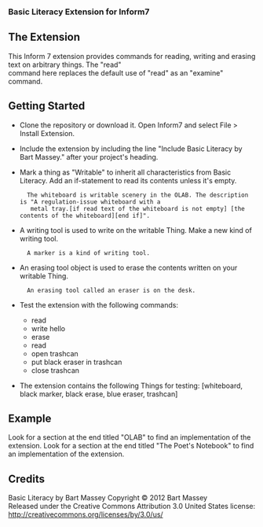 <h3> Basic Literacy Extension for Inform7</h3>

<h2> The Extension </h2>

This Inform 7 extension provides commands for reading, writing and erasing text on arbitrary things. The "read" </br>
command here replaces the default use of "read" as an "examine" command.

<h2> Getting Started </h2>

- Clone the repository or download it. Open Inform7 and select File > Install Extension. 

- Include the extension by including the line "Include Basic Literacy by Bart Massey." after your project's heading.

- Mark a thing as "Writable" to inherit all characteristics from Basic Literacy. Add an if-statement to read its contents unless it's empty.

	
		The whiteboard is writable scenery in the OLAB. The description is "A regulation-issue whiteboard with a
		 metal tray.[if read text of the whiteboard is not empty] [the contents of the whiteboard][end if]".


- A writing tool is used to write on the writable Thing. Make a new kind of writing tool.

		A marker is a kind of writing tool. 

- An erasing tool object is used to erase the contents written on your writable Thing.
	
		An erasing tool called an eraser is on the desk.

- Test the extension with the following commands:

	- read 
	- write hello 
	- erase 
	- read  
	- open trashcan 
	- put black eraser in trashcan 
	- close trashcan

- The extension contains the following Things for testing: [whiteboard, black marker, black erase, blue eraser, trashcan]

<h2> Example </h2>

Look for a section at the end titled "OLAB" to find an implementation of the extension.
Look for a section at the end titled "The Poet's Notebook" to find an implementation of the extension.

<h2> Credits </h2>

Basic Literacy by Bart Massey
Copyright © 2012 Bart Massey  
Released under the Creative Commons Attribution 3.0 United States license:  
http://creativecommons.org/licenses/by/3.0/us/